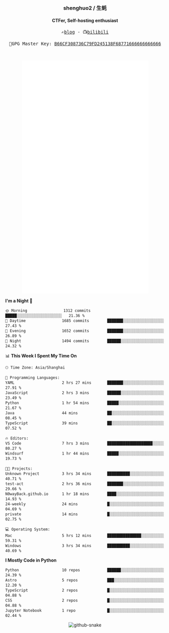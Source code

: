 <h3 align="center"> shenghuo2 / 生蚝 </h3>
<h4 align="center" >CTFer, Self-hosting enthusiast</h3>


<p align="center">
  <samp>
    ✍️<a href="https://blog.shenghuo2.top/">blog</a> -
    📺<a href="https://space.bilibili.com/85894935">bilibili</a>
  </samp>
</p>
<p align="center">
  <samp>
     🔐GPG Master Key: <a align="center" href="https://github.com/shenghuo2.gpg">B66CF308736C79FD245138F68771666666666666</a>
  </samp>
</p>
<br>
<p align="center">
  <a href="https://github.com/shenghuo2">
    <img width="400" align="top" src="https://github.com/shenghuo2/shenghuo2/blob/main/metrics.left.svg" />
  </a>
  <a href="https://github.com/shenghuo2">
    <img width="400" align="top" src="https://github.com/shenghuo2/shenghuo2/blob/main/metrics.right.svg" />
  </a>
</p>


<!--START_SECTION:waka-->
**I'm a Night 🦉** 

```text
🌞 Morning                1312 commits        █████░░░░░░░░░░░░░░░░░░░░   21.36 % 
🌆 Daytime                1685 commits        ███████░░░░░░░░░░░░░░░░░░   27.43 % 
🌃 Evening                1652 commits        ███████░░░░░░░░░░░░░░░░░░   26.89 % 
🌙 Night                  1494 commits        ██████░░░░░░░░░░░░░░░░░░░   24.32 % 
```


📊 **This Week I Spent My Time On** 

```text
🕑︎ Time Zone: Asia/Shanghai

💬 Programming Languages: 
YAML                     2 hrs 27 mins       ███████░░░░░░░░░░░░░░░░░░   27.91 % 
JavaScript               2 hrs 3 mins        ██████░░░░░░░░░░░░░░░░░░░   23.49 % 
Python                   1 hr 54 mins        █████░░░░░░░░░░░░░░░░░░░░   21.67 % 
Java                     44 mins             ██░░░░░░░░░░░░░░░░░░░░░░░   08.45 % 
TypeScript               39 mins             ██░░░░░░░░░░░░░░░░░░░░░░░   07.52 % 

🔥 Editors: 
VS Code                  7 hrs 3 mins        ████████████████████░░░░░   80.27 % 
Windsurf                 1 hr 44 mins        █████░░░░░░░░░░░░░░░░░░░░   19.73 % 

🐱‍💻 Projects: 
Unknown Project          3 hrs 34 mins       ██████████░░░░░░░░░░░░░░░   40.71 % 
test-act                 2 hrs 36 mins       ███████░░░░░░░░░░░░░░░░░░   29.66 % 
N0wayBack.github.io      1 hr 18 mins        ████░░░░░░░░░░░░░░░░░░░░░   14.93 % 
24-weekly                24 mins             █░░░░░░░░░░░░░░░░░░░░░░░░   04.69 % 
private                  14 mins             █░░░░░░░░░░░░░░░░░░░░░░░░   02.75 % 

💻 Operating System: 
Mac                      5 hrs 12 mins       ███████████████░░░░░░░░░░   59.31 % 
Windows                  3 hrs 34 mins       ██████████░░░░░░░░░░░░░░░   40.69 % 
```

**I Mostly Code in Python** 

```text
Python                   10 repos            ██████░░░░░░░░░░░░░░░░░░░   24.39 % 
Astro                    5 repos             ███░░░░░░░░░░░░░░░░░░░░░░   12.20 % 
TypeScript               2 repos             █░░░░░░░░░░░░░░░░░░░░░░░░   04.88 % 
CSS                      2 repos             █░░░░░░░░░░░░░░░░░░░░░░░░   04.88 % 
Jupyter Notebook         1 repo              █░░░░░░░░░░░░░░░░░░░░░░░░   02.44 % 
```




<!--END_SECTION:waka-->


<div align="center">
  <picture>
    <source media="(prefers-color-scheme: dark)" srcset="https://gist.githubusercontent.com/shenghuo2/bfce20b14ab0484cef03bae6e60e0b3a/raw/github-snake-dark.svg" />
    <source media="(prefers-color-scheme: light)" srcset="https://gist.githubusercontent.com/shenghuo2/bfce20b14ab0484cef03bae6e60e0b3a/raw/github-snake.svg" />
    <img alt="github-snake" src="https://gist.githubusercontent.com/shenghuo2/bfce20b14ab0484cef03bae6e60e0b3a/raw/github-snake.svg" />
  </picture>
</div>

<!--
**shenghuo2/shenghuo2** is a ✨ _special_ ✨ repository because its `README.md` (this file) appears on your GitHub profile.

Here are some ideas to get you started:

- 🔭 I’m currently working on ...
- 🌱 I’m currently learning ...
- 👯 I’m looking to collaborate on ...
- 🤔 I’m looking for help with ...
- 💬 Ask me about ...
- 📫 How to reach me: ...
- 😄 Pronouns: ...
- ⚡ Fun fact: ...
-->
